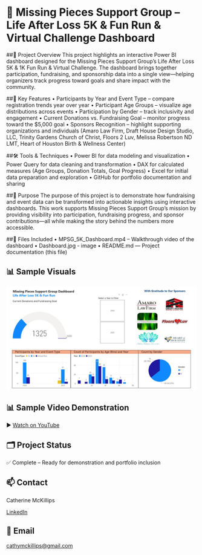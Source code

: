 # 💼 Missing Pieces Support Group – Life After Loss 5K & Fun Run & Virtual Challenge Dashboard

##📌 Project Overview
This project highlights an interactive Power BI dashboard designed for the Missing Pieces Support Group’s Life After Loss 5K & 1K Fun Run & Virtual Challenge. The dashboard brings together participation, fundraising, and sponsorship data into a single view—helping organizers track progress toward goals and share impact with the community.

##🔎 Key Features
•	Participants by Year and Event Type – compare registration trends year over year
•	Participant Age Groups – visualize age distributions across events
•	Participation by Gender – track inclusivity and engagement
•	Current Donations vs. Fundraising Goal – monitor progress toward the $5,000 goal
•	Sponsors Recognition – highlight supporting organizations and individuals (Amaro Law Firm, Draft House Design Studio, LLC, Trinity Gardens Church of Christ, Floors 2 Luv, Melissa Robertson ND LMT, Heart of Houston Birth & Wellness Center)

##🛠️ Tools & Techniques
•	Power BI for data modeling and visualization
•	Power Query for data cleaning and transformation
•	DAX for calculated measures (Age Groups, Donation Totals, Goal Progress)
•	Excel for initial data preparation and exploration
•	GitHub for portfolio documentation and sharing

##🎯 Purpose
The purpose of this project is to demonstrate how fundraising and event data can be transformed into actionable insights using interactive dashboards. This work supports Missing Pieces Support Group’s mission by providing visibility into participation, fundraising progress, and sponsor contributions—all while making the story behind the numbers more accessible.

##📎 Files Included
•	MPSG_5K_Dashboard.mp4 – Walkthrough video of the dashboard
•	Dashboard.jpg - image
•	README.md — Project documentation (this file)

## 📊 Sample Visuals
![Dashboard Overview](dashboard.jpg)

## 📊 Sample Video Demonstration
▶️ [Watch on YouTube]( https://www.youtube.com/watch?v=P9DBXyVb4L4)

## 🗂️ Project Status

✅ Complete – Ready for demonstration and portfolio inclusion  

## 📫 Contact
Catherine McKillips

[LinkedIn](https://www.linkedin.com/in/catherine-mckillips-data-analytics)  

## 📧 Email
cathymckillips@gmail.com

